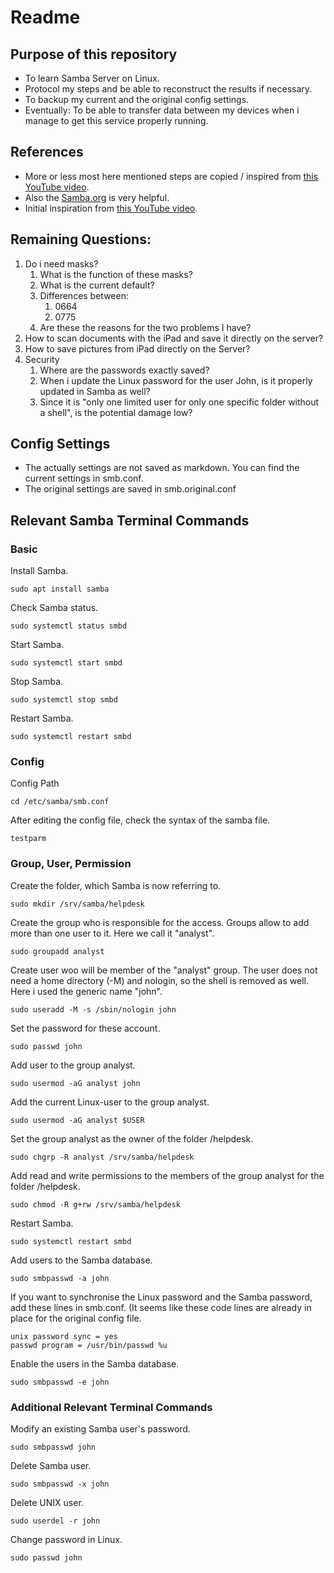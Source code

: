 
# Readme

## Purpose of this repository

- To learn Samba Server on Linux.
- Protocol my steps and be able to reconstruct the results if necessary.
- To backup my current and the original config settings.
- Eventually: To be able to transfer data between my devices when i manage to get this service properly running.

## References

- More or less most here mentioned steps are copied / inspired from [this YouTube video](https://www.youtube.com/watch?v=4zIETevbstg).
- Also the [Samba.org](https://wiki.samba.org/index.php/Main_Page) is very helpful.
- Initial inspiration from [this YouTube video](https://www.youtube.com/watch?v=7Q0mnAT1MRg).


## Remaining Questions:

1. Do i need masks?
   1. What is the function of these masks?
   2. What is the current default?
   3. Differences between:
      1. 0664
      2. 0775
   4. Are these the reasons for the two problems I have?
1. How to scan documents with the iPad and save it directly on the server?
1. How to save pictures from iPad directly on the Server?
1. Security
   1. Where are the passwords exactly saved?
   2. When i update the Linux password for the user John, is it properly updated in Samba as well?
   3. Since it is "only one limited user for only one specific folder without a shell", is the potential damage low?


## Config Settings

- The actually settings are not saved as markdown. You can find the current settings in smb.conf.
- The original settings are saved in smb.original.conf


## Relevant Samba Terminal Commands

### Basic

Install Samba.

```
sudo apt install samba
```

Check Samba status.

```
sudo systemctl status smbd
```

Start Samba.

```
sudo systemctl start smbd
```

Stop Samba.

```
sudo systemctl stop smbd
```

Restart Samba.

```
sudo systemctl restart smbd
```

### Config

Config Path

```
cd /etc/samba/smb.conf
```

After editing the config file, check the syntax of the samba file.

```
testparm
```

### Group, User, Permission

Create the folder, which Samba is now referring to.

```
sudo mkdir /srv/samba/helpdesk
```

Create the group who is responsible for the access. Groups allow to add more than one user to it. Here we call it "analyst".

```
sudo groupadd analyst
```

Create user woo will be member of the "analyst" group. The user does not need a home directory (-M) and nologin, so the shell is removed as well. Here i used the generic name "john".

```
sudo useradd -M -s /sbin/nologin john
```

Set the password for these account.

```
sudo passwd john
```

Add user to the group analyst.

```
sudo usermod -aG analyst john
```

Add the current Linux-user to the group analyst.

```
sudo usermod -aG analyst $USER
```

Set the group analyst as the owner of the folder /helpdesk.

```
sudo chgrp -R analyst /srv/samba/helpdesk
```

Add read and write permissions to the members of the group analyst for the folder /helpdesk.

```
sudo chmod -R g+rw /srv/samba/helpdesk
```

Restart Samba.

```
sudo systemctl restart smbd
```

Add users to the Samba database.

```
sudo smbpasswd -a john
```

If you want to synchronise the Linux password and the  Samba password, add these lines in smb.conf. (It seems like these code lines are already in place for the original config file.

```
unix password sync = yes
passwd program = /usr/bin/passwd %u
```


Enable the users in the Samba database.

```
sudo smbpasswd -e john
```


### Additional Relevant Terminal Commands

Modify an existing Samba user's password.

```
sudo smbpasswd john
```

Delete Samba user.

```
sudo smbpasswd -x john
```

Delete UNIX user.

```
sudo userdel -r john
```

Change password in Linux.

```
sudo passwd john
```
